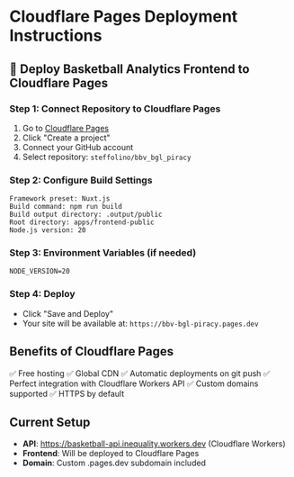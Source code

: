 # Cloudflare Pages Deployment Instructions

## 🚀 Deploy Basketball Analytics Frontend to Cloudflare Pages

### Step 1: Connect Repository to Cloudflare Pages
1. Go to [Cloudflare Pages](https://pages.cloudflare.com/)
2. Click "Create a project"
3. Connect your GitHub account
4. Select repository: `steffolino/bbv_bgl_piracy`

### Step 2: Configure Build Settings
```
Framework preset: Nuxt.js
Build command: npm run build
Build output directory: .output/public
Root directory: apps/frontend-public
Node.js version: 20
```

### Step 3: Environment Variables (if needed)
```
NODE_VERSION=20
```

### Step 4: Deploy
- Click "Save and Deploy"
- Your site will be available at: `https://bbv-bgl-piracy.pages.dev`

## Benefits of Cloudflare Pages
✅ Free hosting
✅ Global CDN
✅ Automatic deployments on git push
✅ Perfect integration with Cloudflare Workers API
✅ Custom domains supported
✅ HTTPS by default

## Current Setup
- **API**: https://basketball-api.inequality.workers.dev (Cloudflare Workers)
- **Frontend**: Will be deployed to Cloudflare Pages
- **Domain**: Custom .pages.dev subdomain included
